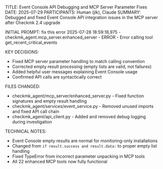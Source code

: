 TITLE: Event Console API Debugging and MCP Server Parameter Fixes
DATE: 2025-07-29
PARTICIPANTS: Human (jlk), Claude
SUMMARY: Debugged and fixed Event Console API integration issues in the MCP server after Checkmk 2.4 upgrade

INITIAL PROMPT: fix this error 2025-07-28 18:59:18,975 - checkmk_agent.mcp_server.enhanced_server - ERROR - Error calling tool get_recent_critical_events

KEY DECISIONS:
- Fixed MCP server parameter handling to match calling convention
- Corrected empty result processing (empty lists are valid, not failures)
- Added helpful user messages explaining Event Console usage
- Confirmed API calls are syntactically correct

FILES CHANGED:
- checkmk_agent/mcp_server/enhanced_server.py - Fixed function signatures and empty result handling
- checkmk_agent/services/event_service.py - Removed unused imports and fixed API call chain
- checkmk_agent/api_client.py - Added and removed debug logging during investigation

TECHNICAL NOTES:
- Event Console empty results are normal for monitoring-only installations
- Changed from `if result.success and result.data:` to proper empty list handling
- Fixed TypeError from incorrect parameter unpacking in MCP tools
- All 22 enhanced MCP tools now fully functional